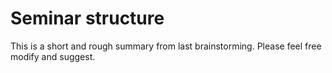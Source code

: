 # Seminar structure

This is a short and rough summary from last brainstorming. Please feel free modify and suggest.
